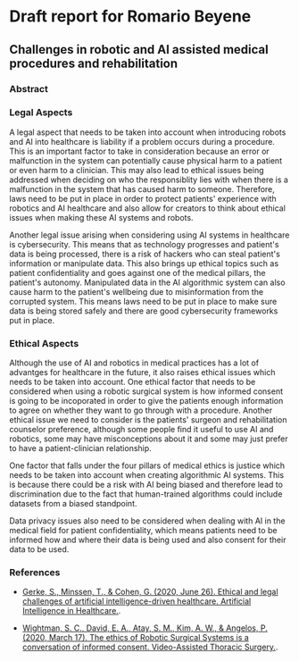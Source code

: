 # Draft report for Romario Beyene

## Challenges in robotic and AI assisted medical procedures and rehabilitation

### Abstract



### Legal Aspects

A legal aspect that needs to be taken into account when introducing robots and AI into healthcare is liability if a problem occurs during a procedure. This is an important factor to take in consideration because an error or malfunction in the system can potentially cause physical harm to a patient or even harm to a clinician. This may also lead to ethical issues being addressed when deciding on who the responsiblity lies with when there is a malfunction in the system that has caused harm to someone. Therefore, laws need to be put in place in order to protect patients' experience with robotics and AI healthcare and also allow for creators to think about ethical issues when making these AI systems and robots.

Another legal issue arising when considering using AI systems in healthcare is cybersecurity. This means that as technology progresses and patient's data is being processed, there is a risk of hackers who can steal patient's information or manipulate data. This also brings up ethical topics such as patient confidentiality and goes against one of the medical pillars, the patient's autonomy. Manipulated data in the AI algorithmic system can also cause harm to the patient's wellbeing due to misinformation from the corrupted system. This means laws need to be put in place to make sure data is being stored safely and there are good cybersecurity frameworks put in place.


### Ethical Aspects 

Although the use of AI and robotics in medical practices has a lot of advantges for healthcare in the future, it also raises ethical issues which needs to be taken into account. One ethical factor that needs to be considered when using a robotic surgical system is how informed consent is going to be incoporated in order to give the patients enough information to agree on whether they want to go through with a procedure. Another ethical issue we need to consider is the patients' surgeon and rehabilitation counselor preference, although some people find it useful to use AI and robotics, some may have misconceptions about it and some may just prefer to have a patient-clinician relationship. 

One factor that falls under the four pillars of medical ethics is justice which needs to be taken into account when creating algorithmic AI systems. This is because there could be a risk with AI being biased and therefore lead to discrimination due to the fact that human-trained algorithms could include datasets from a biased standpoint. 

Data privacy issues also need to be considered when dealing with AI in the medical field for patient confidentiality, which means patients need to be informed how and where their data is being used and also consent for their data to be used. 


### References

* [Gerke, S., Minssen, T., &amp; Cohen, G. (2020, June 26). Ethical and legal challenges of artificial intelligence-driven healthcare. Artificial Intelligence in Healthcare.](https://www.ncbi.nlm.nih.gov/pmc/articles/PMC7332220/). 

* [Wightman, S. C., David, E. A., Atay, S. M., Kim, A. W., &amp; Angelos, P. (2020, March 17). The ethics of Robotic Surgical Systems is a conversation of informed consent. Video-Assisted Thoracic Surgery.](https://vats.amegroups.com/article/view/5469/html). 



